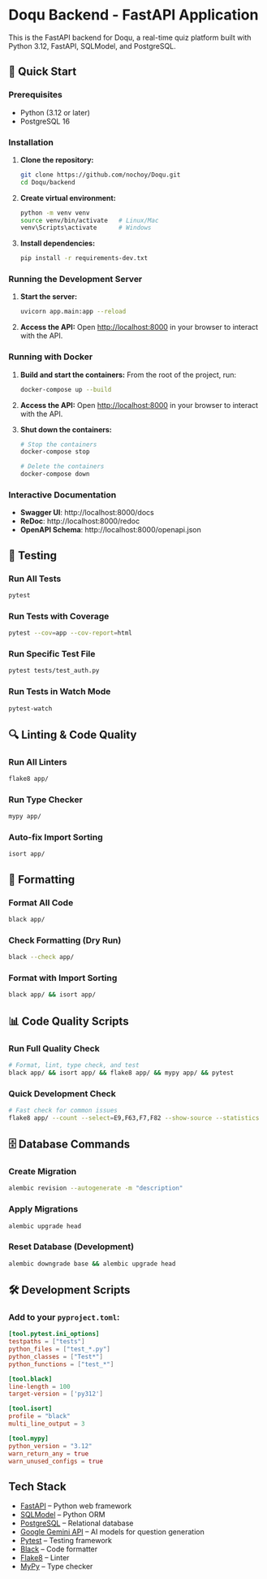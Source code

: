 # Doqu Backend - FastAPI Application

This is the FastAPI backend for Doqu, a real-time quiz platform built with Python 3.12, FastAPI, SQLModel, and PostgreSQL.

## 🚀 Quick Start

### Prerequisites

- Python (3.12 or later)
- PostgreSQL 16

### Installation

1. **Clone the repository:**
   ```bash
   git clone https://github.com/nochoy/Doqu.git
   cd Doqu/backend
   ```

2. **Create virtual environment:**
   ```bash
   python -m venv venv
   source venv/bin/activate   # Linux/Mac
   venv\Scripts\activate      # Windows
   ```

3. **Install dependencies:**
   ```bash
   pip install -r requirements-dev.txt
   ```

### Running the Development Server

1. **Start the server:**
   ```bash
   uvicorn app.main:app --reload
   ```

2. **Access the API:**
   Open [http://localhost:8000](http://localhost:8000) in your browser to interact with the API.

### Running with Docker

1. **Build and start the containers:**
   From the root of the project, run:
   ```bash
   docker-compose up --build
   ```

2. **Access the API:**
   Open [http://localhost:8000](http://localhost:8000) in your browser to interact with the API.

3. **Shut down the containers:**
   ```bash
   # Stop the containers
   docker-compose stop

   # Delete the containers
   docker-compose down
   ```

### Interactive Documentation

- **Swagger UI**: http://localhost:8000/docs
- **ReDoc**: http://localhost:8000/redoc
- **OpenAPI Schema**: http://localhost:8000/openapi.json

## 🧪 Testing

### Run All Tests
```bash
pytest
```

### Run Tests with Coverage
```bash
pytest --cov=app --cov-report=html
```

### Run Specific Test File
```bash
pytest tests/test_auth.py
```

### Run Tests in Watch Mode
```bash
pytest-watch
```

## 🔍 Linting & Code Quality

### Run All Linters
```bash
flake8 app/
```

### Run Type Checker
```bash
mypy app/
```

### Auto-fix Import Sorting
```bash
isort app/
```

## 🎨 Formatting

### Format All Code
```bash
black app/
```

### Check Formatting (Dry Run)
```bash
black --check app/
```

### Format with Import Sorting
```bash
black app/ && isort app/
```

## 📊 Code Quality Scripts

### Run Full Quality Check
```bash
# Format, lint, type check, and test
black app/ && isort app/ && flake8 app/ && mypy app/ && pytest
```

### Quick Development Check
```bash
# Fast check for common issues
flake8 app/ --count --select=E9,F63,F7,F82 --show-source --statistics
```

## 🗄️ Database Commands

### Create Migration
```bash
alembic revision --autogenerate -m "description"
```

### Apply Migrations
```bash
alembic upgrade head
```

### Reset Database (Development)
```bash
alembic downgrade base && alembic upgrade head
```

## 🛠️ Development Scripts

### Add to your `pyproject.toml`:
```toml
[tool.pytest.ini_options]
testpaths = ["tests"]
python_files = ["test_*.py"]
python_classes = ["Test*"]
python_functions = ["test_*"]

[tool.black]
line-length = 100
target-version = ['py312']

[tool.isort]
profile = "black"
multi_line_output = 3

[tool.mypy]
python_version = "3.12"
warn_return_any = true
warn_unused_configs = true
```

## Tech Stack

- [FastAPI](https://fastapi.tiangolo.com/) – Python web framework
- [SQLModel](https://sqlmodel.tiangolo.com/) – Python ORM
- [PostgreSQL](https://www.postgresql.org/) – Relational database
- [Google Gemini API](https://ai.google.dev/) – AI models for question generation
- [Pytest](https://pytest.org/) – Testing framework
- [Black](https://black.readthedocs.io/) – Code formatter
- [Flake8](https://flake8.pycqa.org/) – Linter
- [MyPy](https://mypy.readthedocs.io/) – Type checker
